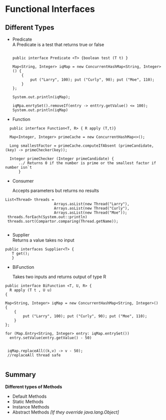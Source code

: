 # Functional Interfaces
  ## Different Types
  
  * Predicate <br/>
    A Predicate is a test that returns true or false
    
    ```
    
    public interface Predicate <T> {boolean test (T t) }
    
    Map<String, Integer> iqMap = new ConcurrentHashMap<String, Integer>() {
        {
            put ("Larry", 100); put ("Curly", 90); put ("Moe", 110);
        }
    };
    
    System.out.println(iqMap);
    
    iqMpa.enrtySet().removeIf(entry -> enttry.getValue() <= 100);
    System.out.println(iqMap)
    
    ```
    
  * Function<br/>
  
  ```
    public interface Function<T, R> { R apply (T,t)}
    
    Map<Integer, Integer> primeCache = new ConcurrentHashMap<>();
    
    Long smallestFactor = primeCache.computeIfAbsent (primeCandidate, (key) -> primeChecker(key));
    
    Integer primeChecker (Integer primeCandidate) {
        ../ Returns 0 if the number is prime or the smallest factor if number isn`t
        }
   ``` 
  
  * Consumer <br/>
  
    Accepts parameters but returns no results
  
  
  
  ````
  List<Thread> threads = 
                        Arrays.asList(new Thread("Larry"),
                        Arrays.asList(new Thread("Curly"),
                        Arrays.asList(new Thread("Moe"));
   threads.forEach(System.out::println)
   threads.sort(Compartor.comparing(Thread.getName));
   
  ````
  
  
  
  * Supplier <br/>
    Returns a value takes no input
    
 ```$xslt
public interfaces Supplier<T> {
    T get();
    }
```
  
  
  * BiFunction <br/>
  
    Takes two inputs and returns output of type R
  
  ```
  public interface BiFunction <T, U, R> {
    R apply (T t , U u)
  {
  
  Map<String, Integer> iqMap = new ConcurrentHashMap<String, Integer>() {
      {
          put ("Larry", 100); put ("Curly", 90); put ("Moe", 110);
      }
  };
  
  for (Map.Entry<String, Integer> entry: iqMap.entrySet())
    entry.setValue(entry.getValue() - 50)
    
   
   iqMap.replaceAll((k,v) -> v - 50);
   //replaceAll thread safe
   
   ````
   ## Summary
   __Different types of Methods__
   * Default Methods
   * Static Methods
   * Instance Methods
   * Abstract Methods _[If they override java.lang.Object]_
